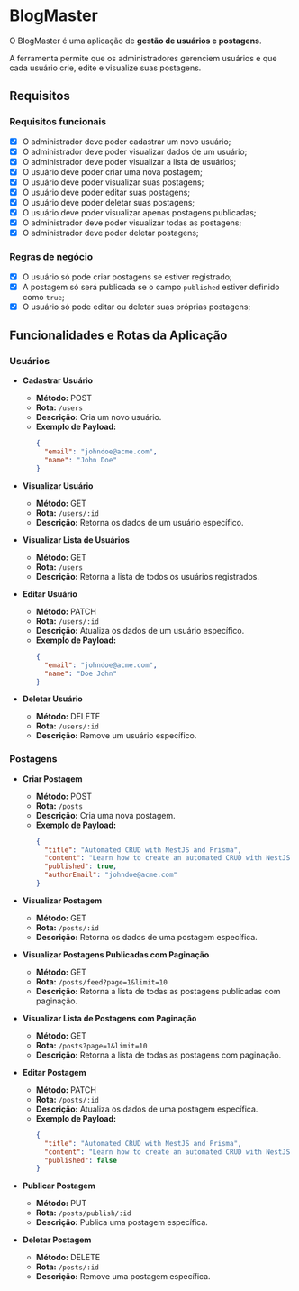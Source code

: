 # BlogMaster

O BlogMaster é uma aplicação de **gestão de usuários e postagens**.

A ferramenta permite que os administradores gerenciem usuários e que cada usuário crie, edite e visualize suas postagens.

## Requisitos

### Requisitos funcionais

- [x] O administrador deve poder cadastrar um novo usuário;
- [x] O administrador deve poder visualizar dados de um usuário;
- [x] O administrador deve poder visualizar a lista de usuários;
- [x] O usuário deve poder criar uma nova postagem;
- [x] O usuário deve poder visualizar suas postagens;
- [x] O usuário deve poder editar suas postagens;
- [x] O usuário deve poder deletar suas postagens;
- [x] O usuário deve poder visualizar apenas postagens publicadas;
- [x] O administrador deve poder visualizar todas as postagens;
- [x] O administrador deve poder deletar postagens;

### Regras de negócio

- [x] O usuário só pode criar postagens se estiver registrado;
- [x] A postagem só será publicada se o campo `published` estiver definido como `true`;
- [x] O usuário só pode editar ou deletar suas próprias postagens;

## Funcionalidades e Rotas da Aplicação

### Usuários

- **Cadastrar Usuário**

  - **Método:** POST
  - **Rota:** `/users`
  - **Descrição:** Cria um novo usuário.
  - **Exemplo de Payload:**
    ```json
    {
      "email": "johndoe@acme.com",
      "name": "John Doe"
    }
    ```

- **Visualizar Usuário**
  - **Método:** GET
  - **Rota:** `/users/:id`
  - **Descrição:** Retorna os dados de um usuário específico.
- **Visualizar Lista de Usuários**

  - **Método:** GET
  - **Rota:** `/users`
  - **Descrição:** Retorna a lista de todos os usuários registrados.

- **Editar Usuário**

  - **Método:** PATCH
  - **Rota:** `/users/:id`
  - **Descrição:** Atualiza os dados de um usuário específico.
  - **Exemplo de Payload:**
    ```json
    {
      "email": "johndoe@acme.com",
      "name": "Doe John"
    }
    ```

- **Deletar Usuário**
  - **Método:** DELETE
  - **Rota:** `/users/:id`
  - **Descrição:** Remove um usuário específico.

### Postagens

- **Criar Postagem**

  - **Método:** POST
  - **Rota:** `/posts`
  - **Descrição:** Cria uma nova postagem.
  - **Exemplo de Payload:**
    ```json
    {
      "title": "Automated CRUD with NestJS and Prisma",
      "content": "Learn how to create an automated CRUD with NestJS and Prisma.",
      "published": true,
      "authorEmail": "johndoe@acme.com"
    }
    ```

- **Visualizar Postagem**

  - **Método:** GET
  - **Rota:** `/posts/:id`
  - **Descrição:** Retorna os dados de uma postagem específica.

- **Visualizar Postagens Publicadas com Paginação**

  - **Método:** GET
  - **Rota:** `/posts/feed?page=1&limit=10`
  - **Descrição:** Retorna a lista de todas as postagens publicadas com paginação.

- **Visualizar Lista de Postagens com Paginação**

  - **Método:** GET
  - **Rota:** `/posts?page=1&limit=10`
  - **Descrição:** Retorna a lista de todas as postagens com paginação.

- **Editar Postagem**

  - **Método:** PATCH
  - **Rota:** `/posts/:id`
  - **Descrição:** Atualiza os dados de uma postagem específica.
  - **Exemplo de Payload:**
    ```json
    {
      "title": "Automated CRUD with NestJS and Prisma",
      "content": "Learn how to create an automated CRUD with NestJS and Prisma.",
      "published": false
    }
    ```

- **Publicar Postagem**

  - **Método:** PUT
  - **Rota:** `/posts/publish/:id`
  - **Descrição:** Publica uma postagem específica.

- **Deletar Postagem**
  - **Método:** DELETE
  - **Rota:** `/posts/:id`
  - **Descrição:** Remove uma postagem específica.
